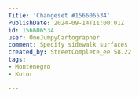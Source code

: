```yaml
---
Title: 'Changeset #156606534'
PublishDate: 2024-09-14T11:00:01Z
id: 156606534
user: OneJumpyCartographer
comment: Specify sidewalk surfaces
created_by: StreetComplete_ee 58.22
tags:
- Montenegro
- Kotor

---
```

